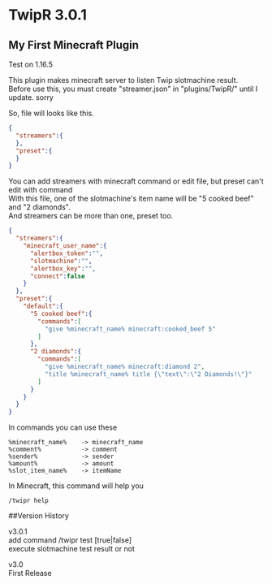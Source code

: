 # TwipR 3.0.1
## My First Minecraft Plugin
Test on 1.16.5

This plugin makes minecraft server to listen Twip slotmachine result.  
Before use this, you must create "streamer.json" in "plugins/TwipR/" until I update. sorry

So, file will looks like this.
```json
{
  "streamers":{
  },
  "preset":{
  }
}
```

You can add streamers with minecraft command or edit file, but preset can't edit with command  
With this file, one of the slotmachine's item name will be "5 cooked beef" and "2 diamonds".  
And streamers can be more than one, preset too.
```json
{
  "streamers":{
    "minecraft_user_name":{
      "alertbox_token":"",
      "slotmachine":"",
      "alertbox_key":"",
      "connect":false
    }
  },
  "preset":{
    "default":{
      "5 cooked beef":{
        "commands":[
          "give %minecraft_name% minecraft:cooked_beef 5"
        ]
      },
      "2 diamonds":{
        "commands":[
          "give %minecraft_name% minecraft:diamond 2",
          "title %minecraft_name% title {\"text\":\"2 Diamonds!\"}"
        ]
      }
    }
  }
}
```

In commands you can use these
```
%minecraft_name%    -> minecraft_name
%comment%           -> comment
%sender%            -> sender
%amount%            -> amount
%slot_item_name%    -> itemName
```



In Minecraft, this command will help you  
```
/twipr help
```

##Version History

v3.0.1  
add command /twipr test [true|false]  
execute slotmachine test result or not  

v3.0  
First Release